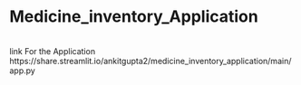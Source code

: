 # Medicine_inventory_Application
<br>
link For the Application
<br> 
https://share.streamlit.io/ankitgupta2/medicine_inventory_application/main/app.py
